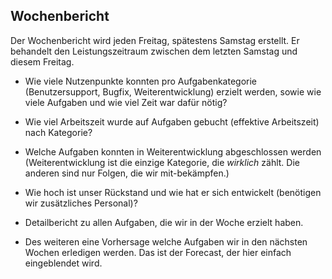 
## Wochenbericht

Der Wochenbericht wird jeden Freitag, spätestens Samstag erstellt. Er behandelt den Leistungszeitraum zwischen dem letzten Samstag und diesem Freitag. 

- Wie viele Nutzenpunkte konnten pro Aufgabenkategorie (Benutzersupport, Bugfix, Weiterentwicklung) erzielt werden, sowie wie viele Aufgaben und wie viel Zeit war dafür nötig?

- Wie viel Arbeitszeit wurde auf Aufgaben gebucht (effektive Arbeitszeit) nach Kategorie?

- Welche Aufgaben konnten in Weiterentwicklung abgeschlossen werden (Weiterentwicklung ist die einzige Kategorie, die *wirklich* zählt. Die anderen sind nur Folgen, die wir mit-bekämpfen.)

- Wie hoch ist unser Rückstand und wie hat er sich entwickelt (benötigen wir zusätzliches Personal)?

- Detailbericht zu allen Aufgaben, die wir in der Woche erzielt haben.

- Des weiteren eine Vorhersage welche Aufgaben wir in den nächsten Wochen erledigen werden. Das ist der Forecast, der hier einfach eingeblendet wird.








